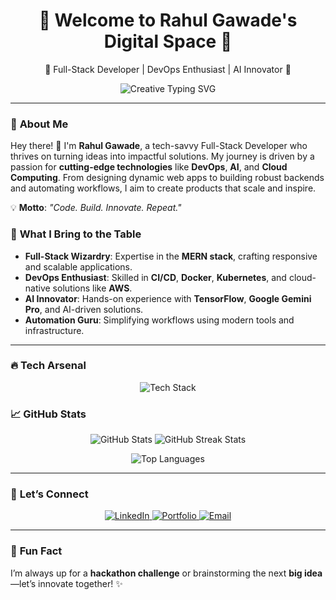<h1 align="center">🌟 Welcome to Rahul Gawade's Digital Space 🌟</h1>
<p align="center">🚀 Full-Stack Developer | DevOps Enthusiast | AI Innovator 🚀</p>

<p align="center">
  <img src="https://readme-typing-svg.demolab.com?font=Roboto&size=28&duration=5000&pause=500&color=FF5733&center=true&vCenter=true&width=700&lines=Crafting+Innovative+Web+Experiences;From+Code+to+Cloud+%F0%9F%A4%9A;Transforming+Ideas+with+AI+%F0%9F%A4%9C;Passionate+About+Tech+%26+Problem-Solving;Never+Stopping+Learning+%F0%9F%91%8D" alt="Creative Typing SVG" />
</p>


---

### 🌟 **About Me**
Hey there! 👋 I'm **Rahul Gawade**, a tech-savvy Full-Stack Developer who thrives on turning ideas into impactful solutions. My journey is driven by a passion for **cutting-edge technologies** like **DevOps**, **AI**, and **Cloud Computing**. From designing dynamic web apps to building robust backends and automating workflows, I aim to create products that scale and inspire.  

💡 **Motto**: *"Code. Build. Innovate. Repeat."*

### 🚀 **What I Bring to the Table**
- **Full-Stack Wizardry**: Expertise in the **MERN stack**, crafting responsive and scalable applications.  
- **DevOps Enthusiast**: Skilled in **CI/CD**, **Docker**, **Kubernetes**, and cloud-native solutions like **AWS**.  
- **AI Innovator**: Hands-on experience with **TensorFlow**, **Google Gemini Pro**, and AI-driven solutions.  
- **Automation Guru**: Simplifying workflows using modern tools and infrastructure.  

---

### 🔥 **Tech Arsenal**
<p align="center">
  <img src="https://skillicons.dev/icons?i=react,nodejs,express,mongodb,aws,docker,kubernetes,jenkins,typescript,python,cpp,git,github,redux,html,css,nextjs,bootstrap,tensorflow,vite&theme=dark" alt="Tech Stack" />
</p>




### 📈 **GitHub Stats**
<p align="center">
  <img src="https://github-readme-stats.vercel.app/api?username=rahulgawadee&show_icons=true&theme=radical" alt="GitHub Stats" />
  <img src="https://github-readme-streak-stats.herokuapp.com/?user=rahulgawadee&theme=radical" alt="GitHub Streak Stats" />
</p>
<p align="center">
  <img src="https://github-readme-stats.vercel.app/api/top-langs/?username=rahulgawadee&layout=compact&theme=radical" alt="Top Languages" />
</p>

---

### 💬 **Let’s Connect**
<p align="center">
  <a href="https://linkedin.com/in/rahulgawade" target="_blank">
    <img src="https://img.shields.io/badge/LinkedIn-0A66C2?style=for-the-badge&logo=linkedin&logoColor=white" alt="LinkedIn" />
  </a>
  <a href="https://rahulgawadee.netlify.app" target="_blank">
    <img src="https://img.shields.io/badge/Portfolio-12100E?style=for-the-badge&logo=github&logoColor=white" alt="Portfolio" />
  </a>
  <a href="mailto:rahulgawade@gmail.com">
    <img src="https://img.shields.io/badge/Email-D14836?style=for-the-badge&logo=gmail&logoColor=white" alt="Email" />
  </a>
</p>

---

### 🌟 **Fun Fact**
I’m always up for a **hackathon challenge** or brainstorming the next **big idea**—let’s innovate together! ✨  
